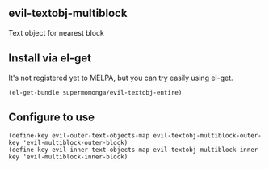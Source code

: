 
## evil-textobj-multiblock

Text object for nearest block

## Install via el-get

It's not registered yet to MELPA, but you can try easily using el-get.

```emacs
(el-get-bundle supermomonga/evil-textobj-entire)
```

## Configure to use

```emacs
(define-key evil-outer-text-objects-map evil-textobj-multiblock-outer-key 'evil-multiblock-outer-block)
(define-key evil-inner-text-objects-map evil-textobj-multiblock-inner-key 'evil-multiblock-inner-block)
```

